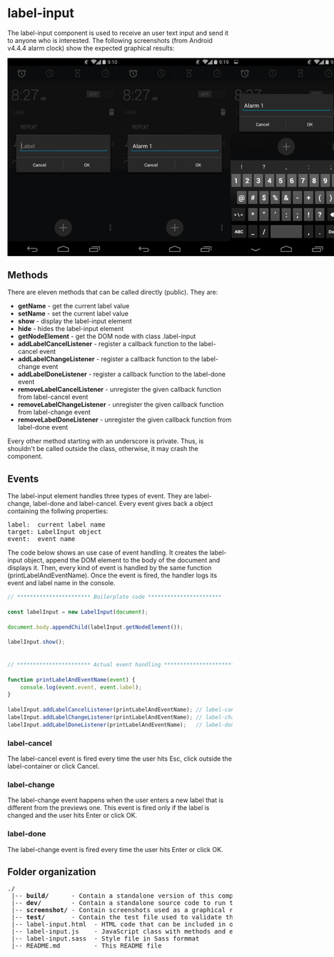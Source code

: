# label-input
The label-input component is used to receive an user text input and
send it to anyone who is interested. The following screenshots (from Android v4.4.4 alarm clock) show the expected graphical results:

<div id="images-container" style="display: flex; flex-direction: row; align-items: center; justify-content: space-between">
    <img src="./screenshot/label-input-screenshot.png" alt="label-input screenshot" width=" 250px">
    <img src="./screenshot/label-input-named-screenshot.png" alt="label-input named screenshot" width=" 250px">
    <img src="./screenshot/label-input-named-keyboard-screenshot.png" alt="label-input named keyboard screenshot" width=" 250px">
</div>

## Methods
There are eleven methods that can be called directly (public). They are:
* **getName** - get the current label value
* **setName** - set the current label value
* **show** - display the label-input element
* **hide** - hides the label-input element
* **getNodeElement** - get the DOM node with class .label-input
* **addLabelCancelListener** - register a callback function to the label-cancel event
* **addLabelChangeListener** - register a callback function to the label-change event
* **addLabelDoneListener** - register a callback function to the label-done event
* **removeLabelCancelListener** - unregister the given callback function from label-cancel event
* **removeLabelChangeListener** - unregister the given callback function from label-change event
* **removeLabelDoneListener** - unregister the given callback function from label-done event

Every other method starting with an underscore is private. Thus, is shouldn't be called
outside the class, otherwise, it may crash the component.

## Events
The label-input element handles three types of event. They are label-change, label-done and label-cancel.
Every event gives back a object containing the follwing properties:<br>
<pre>
label:  current label name
target: LabelInput object
event:  event name
</pre>

The code below shows an use case of event handling. It creates the label-input object, append the DOM element to the body of the document and displays it. Then, every kind of event is handled by the same function (printLabelAndEventName). Once the event is fired,
the handler logs its event and label name in the console.
```javascript
// *********************** Boilerplate code ***********************

const labelInput = new LabelInput(document);

document.body.appendChild(labelInput.getNodeElement());

labelInput.show();


// *********************** Actual event handling ***********************

function printLabelAndEventName(event) {
    console.log(event.event, event.label);
}

labelInput.addLabelCancelListener(printLabelAndEventName); // label-cancel
labelInput.addLabelChangeListener(printLabelAndEventName); // label-change
labelInput.addLabelDoneListener(printLabelAndEventName);   // label-done
```

### label-cancel
The label-cancel event is fired every time the user hits Esc, click outside the
label-container or click Cancel.

### label-change
The label-change event happens when the user enters a new label that is different
from the previews one. This event is fired only if the label is changed and the user
hits Enter or click OK.

### label-done
The label-change event is fired every time the user hits Enter or click OK.

## Folder organization
<pre>
./
 |-- <b>build/</b>      - Contain a standalone version of this component
 |-- <b>dev/</b>        - Contain a standalone source code to run this component
 |-- <b>screenshot/</b> - Contain screenshots used as a graphical reference when build this user interface
 |-- <b>test/</b>       - Contain the test file used to validate the LabelInput JavaScript class
 |-- label-input.html  - HTML code that can be included in other components
 |-- label-input.js    - JavaScript class with methods and event handlers
 |-- label-input.sass  - Style file in Sass formmat
 |-- README.md         - This README file
</pre>